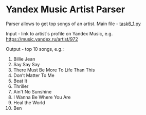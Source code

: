 # Yandex Music Artist Parser
Parser allows to get top songs of an artist.
Main file - [task6_1.py](https://github.com/pablodrev/practice2023/blob/part_6/%D0%91%D0%BB%D0%BE%D0%BA%206/Music%20Parser/task6_1.py)

Input - link to artist`s profile on Yandex Music, e.g. https://music.yandex.ru/artist/972

Output - top 10 songs, e.g.:
1. Billie Jean
2. Say Say Say
3. There Must Be More To Life Than This
4. Don’t Matter To Me
5. Beat It
6. Thriller
7. Ain't No Sunshine
8. I Wanna Be Where You Are
9. Heal the World
10. Ben
